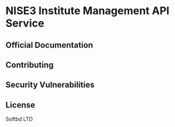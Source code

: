# NISE3 Institute Management API Service

 
## Official Documentation
 
## Contributing
 
## Security Vulnerabilities
 
## License
 Softbd LTD
